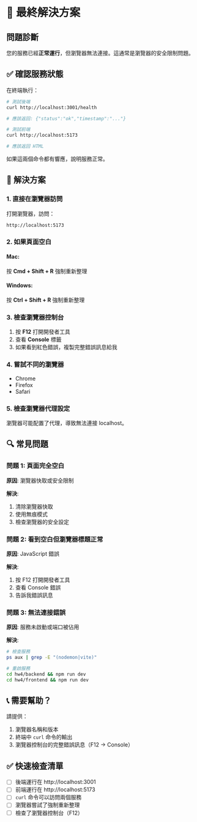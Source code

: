 # 🔧 最終解決方案

## 問題診斷

您的服務已經**正常運行**，但瀏覽器無法連接。這通常是瀏覽器的安全限制問題。

## ✅ 確認服務狀態

在終端執行：

```bash
# 測試後端
curl http://localhost:3001/health

# 應該返回: {"status":"ok","timestamp":"..."}

# 測試前端
curl http://localhost:5173

# 應該返回 HTML
```

如果這兩個命令都有響應，說明服務正常。

## 🚀 解決方案

### 1. 直接在瀏覽器訪問

打開瀏覽器，訪問：
```
http://localhost:5173
```

### 2. 如果頁面空白

#### Mac:
按 **Cmd + Shift + R** 強制重新整理

#### Windows:
按 **Ctrl + Shift + R** 強制重新整理

### 3. 檢查瀏覽器控制台

1. 按 **F12** 打開開發者工具
2. 查看 **Console** 標籤
3. 如果看到紅色錯誤，複製完整錯誤訊息給我

### 4. 嘗試不同的瀏覽器

- Chrome
- Firefox
- Safari

### 5. 檢查瀏覽器代理設定

瀏覽器可能配置了代理，導致無法連接 localhost。

## 🔍 常見問題

### 問題 1: 頁面完全空白

**原因**: 瀏覽器快取或安全限制

**解決**:
1. 清除瀏覽器快取
2. 使用無痕模式
3. 檢查瀏覽器的安全設定

### 問題 2: 看到空白但瀏覽器標題正常

**原因**: JavaScript 錯誤

**解決**:
1. 按 F12 打開開發者工具
2. 查看 Console 錯誤
3. 告訴我錯誤訊息

### 問題 3: 無法連接錯誤

**原因**: 服務未啟動或端口被佔用

**解決**:
```bash
# 檢查服務
ps aux | grep -E "(nodemon|vite)"

# 重啟服務
cd hw4/backend && npm run dev
cd hw4/frontend && npm run dev
```

## 📞 需要幫助？

請提供：
1. 瀏覽器名稱和版本
2. 終端中 `curl` 命令的輸出
3. 瀏覽器控制台的完整錯誤訊息（F12 → Console）

## ✅ 快速檢查清單

- [ ] 後端運行在 http://localhost:3001
- [ ] 前端運行在 http://localhost:5173
- [ ] `curl` 命令可以訪問兩個服務
- [ ] 瀏覽器嘗試了強制重新整理
- [ ] 檢查了瀏覽器控制台（F12）
